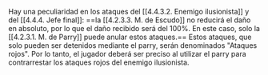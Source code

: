 
Hay una peculiaridad en los ataques del [[4.4.3.2. Enemigo ilusionista]] y del [[4.4.4. Jefe final]]: ==la [[4.2.3.3. M. de Escudo]] no reducirá el daño en absoluto, por lo que el daño recibido será del 100%. En este caso, solo la [[4.2.3.1. M. de Parry]] puede anular estos ataques.== Estos ataques, que solo pueden ser detenidos mediante el parry, serán denominados "Ataques rojos". Por lo tanto, el jugador deberá ser preciso al utilizar el parry para contrarrestar los ataques rojos del enemigo ilusionista.
